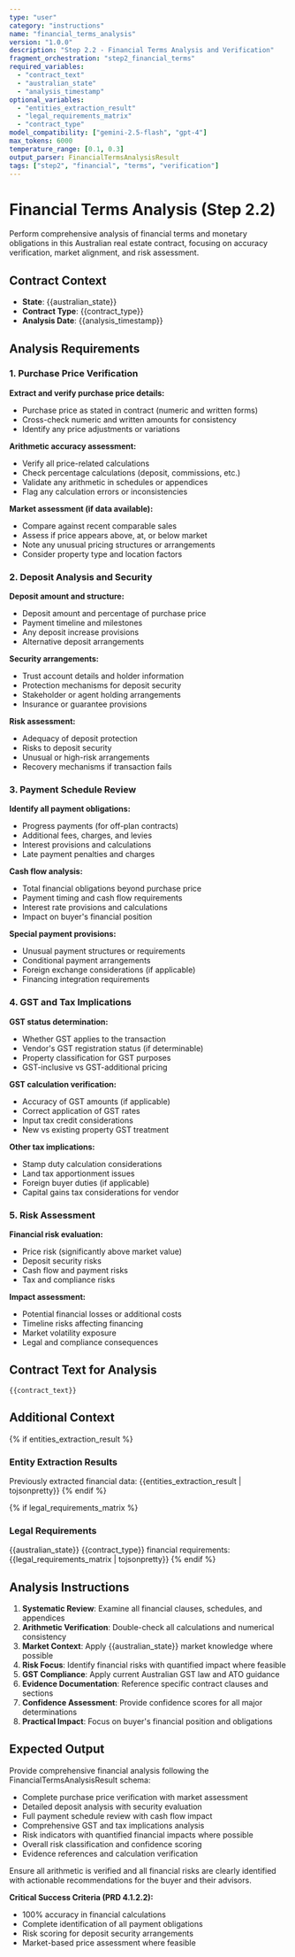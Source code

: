 ```yaml
---
type: "user"
category: "instructions"
name: "financial_terms_analysis"
version: "1.0.0"
description: "Step 2.2 - Financial Terms Analysis and Verification"
fragment_orchestration: "step2_financial_terms"
required_variables:
  - "contract_text"
  - "australian_state"
  - "analysis_timestamp"
optional_variables:
  - "entities_extraction_result"
  - "legal_requirements_matrix"
  - "contract_type"
model_compatibility: ["gemini-2.5-flash", "gpt-4"]
max_tokens: 6000
temperature_range: [0.1, 0.3]
output_parser: FinancialTermsAnalysisResult
tags: ["step2", "financial", "terms", "verification"]
---
```


# Financial Terms Analysis (Step 2.2)

Perform comprehensive analysis of financial terms and monetary obligations in this Australian real estate contract, focusing on accuracy verification, market alignment, and risk assessment.

## Contract Context
- **State**: {{australian_state}}
- **Contract Type**: {{contract_type}}
- **Analysis Date**: {{analysis_timestamp}}

## Analysis Requirements

### 1. Purchase Price Verification

**Extract and verify purchase price details:**
- Purchase price as stated in contract (numeric and written forms)
- Cross-check numeric and written amounts for consistency
- Identify any price adjustments or variations

**Arithmetic accuracy assessment:**
- Verify all price-related calculations
- Check percentage calculations (deposit, commissions, etc.)
- Validate any arithmetic in schedules or appendices
- Flag any calculation errors or inconsistencies

**Market assessment (if data available):**
- Compare against recent comparable sales
- Assess if price appears above, at, or below market
- Note any unusual pricing structures or arrangements
- Consider property type and location factors

### 2. Deposit Analysis and Security

**Deposit amount and structure:**
- Deposit amount and percentage of purchase price
- Payment timeline and milestones
- Any deposit increase provisions
- Alternative deposit arrangements

**Security arrangements:**
- Trust account details and holder information
- Protection mechanisms for deposit security
- Stakeholder or agent holding arrangements
- Insurance or guarantee provisions

**Risk assessment:**
- Adequacy of deposit protection
- Risks to deposit security
- Unusual or high-risk arrangements
- Recovery mechanisms if transaction fails

### 3. Payment Schedule Review

**Identify all payment obligations:**
- Progress payments (for off-plan contracts)
- Additional fees, charges, and levies
- Interest provisions and calculations
- Late payment penalties and charges

**Cash flow analysis:**
- Total financial obligations beyond purchase price
- Payment timing and cash flow requirements
- Interest rate provisions and calculations
- Impact on buyer's financial position

**Special payment provisions:**
- Unusual payment structures or requirements
- Conditional payment arrangements
- Foreign exchange considerations (if applicable)
- Financing integration requirements

### 4. GST and Tax Implications

**GST status determination:**
- Whether GST applies to the transaction
- Vendor's GST registration status (if determinable)
- Property classification for GST purposes
- GST-inclusive vs GST-additional pricing

**GST calculation verification:**
- Accuracy of GST amounts (if applicable)
- Correct application of GST rates
- Input tax credit considerations
- New vs existing property GST treatment

**Other tax implications:**
- Stamp duty calculation considerations
- Land tax apportionment issues
- Foreign buyer duties (if applicable)
- Capital gains tax considerations for vendor

### 5. Risk Assessment

**Financial risk evaluation:**
- Price risk (significantly above market value)
- Deposit security risks
- Cash flow and payment risks
- Tax and compliance risks

**Impact assessment:**
- Potential financial losses or additional costs
- Timeline risks affecting financing
- Market volatility exposure
- Legal and compliance consequences

## Contract Text for Analysis

```
{{contract_text}}
```

## Additional Context

{% if entities_extraction_result %}
### Entity Extraction Results
Previously extracted financial data:
{{entities_extraction_result | tojsonpretty}}
{% endif %}

{% if legal_requirements_matrix %}
### Legal Requirements
{{australian_state}} {{contract_type}} financial requirements:
{{legal_requirements_matrix | tojsonpretty}}
{% endif %}

## Analysis Instructions

1. **Systematic Review**: Examine all financial clauses, schedules, and appendices
2. **Arithmetic Verification**: Double-check all calculations and numerical consistency
3. **Market Context**: Apply {{australian_state}} market knowledge where possible
4. **Risk Focus**: Identify financial risks with quantified impact where feasible
5. **GST Compliance**: Apply current Australian GST law and ATO guidance
6. **Evidence Documentation**: Reference specific contract clauses and sections
7. **Confidence Assessment**: Provide confidence scores for all major determinations
8. **Practical Impact**: Focus on buyer's financial position and obligations

## Expected Output

Provide comprehensive financial analysis following the FinancialTermsAnalysisResult schema:

- Complete purchase price verification with market assessment
- Detailed deposit analysis with security evaluation
- Full payment schedule review with cash flow impact
- Comprehensive GST and tax implications analysis
- Risk indicators with quantified financial impacts where possible
- Overall risk classification and confidence scoring
- Evidence references and calculation verification

Ensure all arithmetic is verified and all financial risks are clearly identified with actionable recommendations for the buyer and their advisors.

**Critical Success Criteria (PRD 4.1.2.2):**
- 100% accuracy in financial calculations
- Complete identification of all payment obligations
- Risk scoring for deposit security arrangements
- Market-based price assessment where feasible